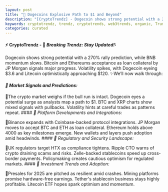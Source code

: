 ```yaml
---
layout: post
title: "🌌 Dogecoins Explosive Path to $1 and Beyond"
description: "[CryptoTrendz] - Dogecoin shows strong potential with a 270% rally prediction, while BNB momentum slows. Bitcoin and Ethereums acceptance as loan collateral by JP Morgan signals major progress. Volatility spikes, with Dogecoin eyeing $3.6 and Litecoin optimistically approaching $120."
keywords: cryptotrendz, trendz, cryptotrends, web3trends, organic, Trump, business, stablecoin, Dogecoin, BTC, Analysis, stablecoins, Binance, CTO, Bitcoin, Crypto, Market, XRP, Token, UK, Mining, Ethereum
categories: curated
---
```


#### ⚡ CryptoTrendz - 📌 *Breaking Trendz: Stay Updated!:*

Dogecoin shows strong potential with a 270% rally prediction, while BNB momentum slows. Bitcoin and Ethereums acceptance as loan collateral by JP Morgan signals major progress. Volatility spikes, with Dogecoin eyeing $3.6 and Litecoin optimistically approaching $120. ✨We’ll now walk through:


#### *🔖  Market Signals and Predictions:*  

🔹The crypto market weighs if the bull run is intact. Dogecoin eyes a potential surge as analysts map a path to $1. BTC and XRP charts show mixed signals with pullbacks. Volatility hints at careful trades as patterns repeat. #### *🔖  Platform Developments and Integrations:*  

🔹Binance expands with Coinbase-backed protocol integrations. JP Morgan moves to accept BTC and ETH as loan collateral. Ethereum holds above 4000 as key milestones emerge. New wallets and layers push adoption amid headwinds. #### *🔖  Regulatory and Security Landscape:*  

🔹UK regulators target HTX as compliance tightens. Ripple CTO warns of crypto draining scams and risks. Zelle-backed stablecoins speed up cross-border payments. Policymaking creates cautious optimism for regulated markets. #### *🔖  Investment Trends and Adoption:*  

🔹Presales for 2025 are pitched as resilient amid crashes. Mining platforms promise hardware-free earnings. Tether's stablecoin business stays highly profitable. Litecoin ETF hopes spark optimism and momentum.